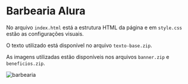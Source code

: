 # Barbearia Alura

No arquivo `index.html` está a estrutura HTML da página e em `style.css` estão as configurações visuais.

O texto utilizado está disponível no arquivo `texto-base.zip`.

As imagens utilizadas estão disponíveis nos arquivos `banner.zip` e `beneficios.zip`.

![barbearia](https://user-images.githubusercontent.com/100809861/184420665-b2956583-2f96-48ad-9833-e127393ee0f5.png)
